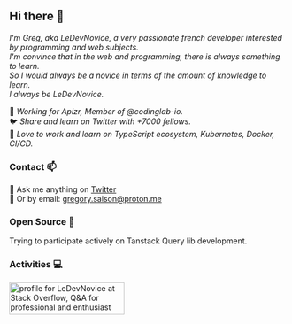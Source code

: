 ## Hi there 👋

_I'm Greg, aka LeDevNovice, a very passionate french developer interested by programming and web subjects.<br>
I'm convince that in the web and programming, there is always something to learn.<br>
So I would always be a novice in terms of the amount of knowledge to learn.<br>
I always be LeDevNovice._

👯 _Working for Apizr, Member of @codinglab-io.<br>_
🐦 _Share and learn on Twitter with +7000 fellows.<br>_
🔭 _Love to work and learn on TypeScript ecosystem, Kubernetes, Docker, CI/CD.<br>_

### Contact 📫

💬 Ask me anything on <a href="https://x.com/ledevnovice">Twitter</a><br>
📨 Or by email: gregory.saison@proton.me

### Open Source 🚀
Trying to participate actively on Tanstack Query lib development.

### Activities 💻
<a href="https://stackoverflow.com/users/26350528/ledevnovice"><img src="https://stackoverflow.com/users/flair/26350528.png?theme=dark" width="208" height="58" alt="profile for LeDevNovice at Stack Overflow, Q&amp;A for professional and enthusiast programmers" title="profile for LeDevNovice at Stack Overflow, Q&amp;A for professional and enthusiast programmers"></a>
